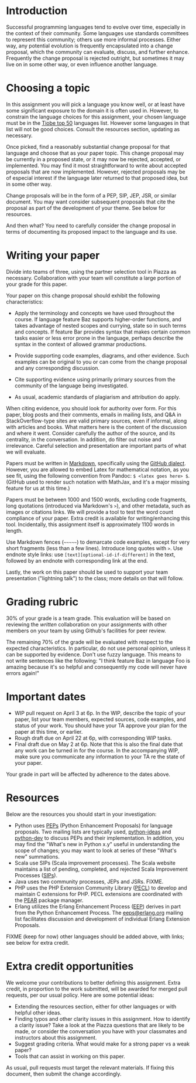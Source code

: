 
Introduction
============

Successful programming languages tend to evolve over time, especially in the context of their community. Some languages use standards committees to represent this community; others use more informal processes. Either way, any potential evolution is frequently encapsulated into a change proposal, which the community can evaluate, discuss, and further enhance. Frequently the change proposal is rejected outright, but sometimes it may live on in some other way, or even influence another language.


Choosing a topic
=================

In this assignment you will pick a language you know well, or at least have some significant exposure to the domain it is often used in. However, to constrain the language choices for this assignment, your chosen language must be in the [Tiobe top 50][] languages list. However some languages in that list will not be good choices. Consult the resources section, updating as necessary.

Once picked, find a reasonably substantial change proposal for that language and choose that as your paper topic. This change proposal may be currently in a proposed state, or it may now be rejected, accepted, or implemented. You may find it most straightforward to write about accepted proposals that are now implemented. However, rejected proposals may be of especial interest if the language later returned to that proposed idea, but in some other way.

Change proposals will be in the form of a PEP, SIP, JEP, JSR, or similar document. You may want consider subsequent proposals that cite the proposal as part of the development of your theme. See below for resources.

And then what? You need to carefully consider the change proposal in terms of documenting its proposed impact to the language and its use.


Writing your paper
==================

Divide into teams of three, using the partner selection tool in Piazza as necessary. Collaboration with your team will constitute a large portion of your grade for this paper.

Your paper on this change proposal should exhibit the following characteristics:

* Apply the terminology and concepts we have used throughout the course. If language feature Baz supports higher-order functions, and takes advantage of nested scopes and currying, state so in such terms and concepts. If feature Bar provides syntax that makes certain common tasks easier or less error prone in the language, perhaps describe the syntax in the context of allowed grammar productions.

* Provide supporting code examples, diagrams, and other evidence. Such examples can be original to you or can come from the change proposal and any corresponding discussion.

* Cite supporting evidence using primarily primary sources from the community of the language being investigated.

* As usual, academic standards of plagiarism and attribution do apply.

When citing evidence, you should look for authority over form. For this paper, blog posts and their comments, emails in mailing lists, and Q&A in StackOverflow-type sites are valid primary sources, even if informal, along with articles and books. What matters here is the content of the discussion and where it went. Consider carefully the author of the source, and its centrality, in the conversation. In addition, do filter out noise and irrelevance. Careful selection and presentation are important parts of what we will evaluate.

Papers must be written in [Markdown][], specifically using the [GitHub dialect][]. However, you are allowed to embed Latex for mathematical notation, as you see fit, using the following convention from Pandoc: `$ <latex goes here> $`. (GitHub used to render such notation with MathJax, and it's a major missing feature for us at this time.)

Papers must be between 1000 and 1500 words, excluding code fragments, long quotations (introduced via Markdown's `>`), and other metadata, such as images or citations links. We will provide a tool to test the word count compliance of your paper. Extra credit is available for writing/enhancing this tool. Incidentally, this assignment itself is approximately 1100 words in length.

Use Markdown fences (`~~~~~`) to demarcate code examples, except for very short fragments (less than a few lines). Introduce long quotes with `>`. Use endnote style links: use `[text][optional-id-if-different]` in the text, followed by an endnote with corresponding link at the end.

Lastly, the work on this paper should be used to support your team presentation ("lightning talk") to the class; more details on that will follow.


Grading rubric
==============

30% of your grade is a team grade. This evaluation will be based on reviewing the *written* collaboration on your assignments with other members on your team by using Github's facilities for peer review.

The remaining 70% of the grade will be evaluated with respect to the expected characteristics. In particular, do not use personal opinion, unless it can be supported by evidence. Don't use fuzzy language. This means to not write sentences like the following: "I think feature Baz in language Foo is amazing because it's so helpful and consequently my code will never have errors again!"


Important dates
===============

* WIP pull request on April 3 at 6p. In the WIP, describe the topic of your paper, list your team members, expected sources, code examples, and status of your work. You should have your TA approve your plan for the paper at this time, or earlier.
* Rough draft due on April 22 at 6p, with corresponding WIP tasks.
* Final draft due on May 2 at 6p. Note that this is also the final date that any work can be turned in for the course. In the accompanying WIP, make sure you communicate any information to your TA re the state of your paper.

Your grade in part will be affected by adherence to the dates above.


Resources
=========

Below are the resources you should start in your investigation:

* Python uses [PEPs][] (Python Enhancement Proposals) for language proposals. Two mailing lists are typically used, [python-ideas][] and [python-dev][] to discuss PEPs and their implementation. In addition, you may find the "What's new in Python x.y" useful in understanding the scope of changes; you may want to look at series of these "What's new" summations.
* Scala use SIPs (Scala improvement processes). The Scala website maintains a list of pending, completed, and rejected Scala Improvement Processes ([SIPs][]).
* Java uses two community processes, JEPs and JSRs. FIXME.
* PHP uses the PHP Extension Community Library ([PECL][]) to develop and maintain C extensions for PHP. PECL extensions are coordinated with the [PEAR][] package manager.
* Erlang utilizes the Erlang Enhancement Process ([EEP][]) derives in part from the Python Enhancement Process. The [eeps@erlang.org][] mailing list facilitates discussion and development of individual Erlang Extension Proposals.

FIXME (keep for now) other languages should be added above, with links; see below for extra credit.


Extra credit opportunities
==========================

We welcome your contributions to better defining this assignment. Extra credit, in proportion to the work submitted, will be awarded for merged pull requests, per our usual policy. Here are some potential ideas:

* Extending the resources section, either for other languages or with helpful other ideas.
* Finding typos and other clarity issues in this assignment. How to identify a clarity issue? Take a look at the Piazza questions that are likely to be made, or consider the conversation you have with your classmates and instructors about this assignment.
* Suggest grading criteria. What would make for a strong paper vs a weak paper?
* Tools that can assist in working on this paper.

As usual, pull requests must target the relevant materials. If fixing this document, then submit the change accordingly.



[GitHub dialect]: https://help.github.com/articles/github-flavored-markdown
[Markdown]: http://daringfireball.net/projects/markdown/
[PEPs]: http://www.python.org/dev/peps/
[python-dev]: http://mail.python.org/mailman/listinfo/python-dev
[python-ideas]: http://mail.python.org/mailman/listinfo/python-ideas
[Tiobe top 50]: http://www.tiobe.com/index.php/content/paperinfo/tpci/index.html
[PECL]: http://pecl.php.net/
[PEAR]: http://pear.php.net/
[EEP]: http://www.erlang.org/eep.html
[eeps@erlang.org]: http://erlang.org/mailman/listinfo/eeps
[SIPs]: http://docs.scala-lang.org/sips/sip-list.html
